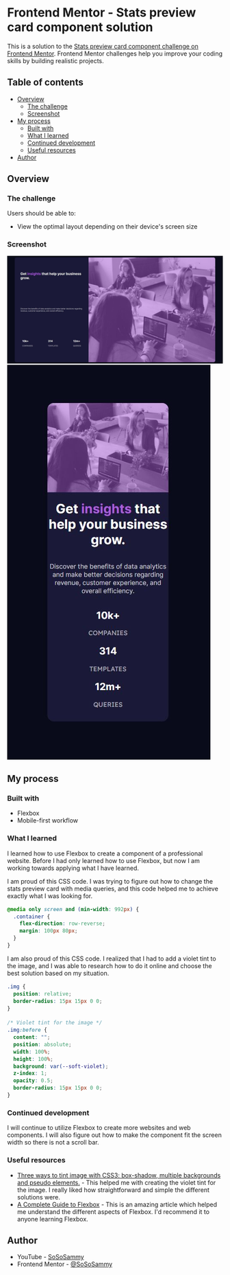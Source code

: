 # Frontend Mentor - Stats preview card component solution

This is a solution to the [Stats preview card component challenge on Frontend Mentor](https://www.frontendmentor.io/challenges/stats-preview-card-component-8JqbgoU62). Frontend Mentor challenges help you improve your coding skills by building realistic projects. 

## Table of contents

- [Overview](#overview)
  - [The challenge](#the-challenge)
  - [Screenshot](#screenshot)
- [My process](#my-process)
  - [Built with](#built-with)
  - [What I learned](#what-i-learned)
  - [Continued development](#continued-development)
  - [Useful resources](#useful-resources)
- [Author](#author)

## Overview

### The challenge

Users should be able to:

- View the optimal layout depending on their device's screen size

### Screenshot

![](./stats-preview-card-desktop.JPG)
![](./stats-preview-card-mobile.JPG)

## My process

### Built with

- Flexbox
- Mobile-first workflow

### What I learned

I learned how to use Flexbox to create a component of a professional website. Before I had only learned how to use Flexbox, but now I am working towards applying what I have learned.

I am proud of this CSS code. I was trying to figure out how to change the stats preview card with media queries, and this code helped me to achieve exactly what I was looking for.

```css
@media only screen and (min-width: 992px) {
  .container {
    flex-direction: row-reverse;
    margin: 100px 80px;
  }
}
```

I am also proud of this CSS code. I realized that I had to add a violet tint to the image, and I was able to research how to do it online and choose the best solution based on my situation.

```css
.img {
  position: relative;
  border-radius: 15px 15px 0 0;
}

/* Violet tint for the image */
.img:before {
  content: "";
  position: absolute;
  width: 100%;
  height: 100%;
  background: var(--soft-violet);
  z-index: 1;
  opacity: 0.5;
  border-radius: 15px 15px 0 0;
}
```

### Continued development

I will continue to utilize Flexbox to create more websites and web components. I will also figure out how to make the component fit the screen width so there is not a scroll bar.

### Useful resources

- [Three ways to tint image with CSS3: box-shadow, multiple backgrounds and pseudo elements.](https://cssfox.co/=maxim-aginsky/log/three-ways-to-tint-image-with-css3-box-shadow-multiple-backgrounds-and-pseudo-elements/) - This helped me with creating the violet tint for the image. I really liked how straightforward and simple the different solutions were.
- [A Complete Guide to Flexbox](https://css-tricks.com/snippets/css/a-guide-to-flexbox/#flexbox-properties) - This is an amazing article which helped me understand the different aspects of Flexbox. I'd recommend it to anyone learning Flexbox.

## Author

- YouTube - [SoSoSammy](https://www.youtube.com/channel/UCoq37ApMC5MpwGke4YNjM3Q)
- Frontend Mentor - [@SoSoSammy](https://www.frontendmentor.io/profile/SoSoSammy)

